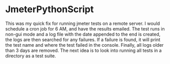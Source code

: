 # JmeterPythonScript
This was my quick fix for running jmeter tests on a remote server. I would schedule a cron job for 6 AM, and have the results emailed. The test runs in non-gui mode and a log file with the date appended to the end is created, the logs are then searched for any failures. If a failure is found, it will print the test name and where the test failed in the console. Finally, all logs older than 3 days are removed. The next idea is to look into running all tests in a directory as a test suite.